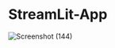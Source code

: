 # StreamLit-App
![Screenshot (144)](https://user-images.githubusercontent.com/82362300/139813383-4f6ba111-e306-4770-8cd1-81b9209a7032.png)
